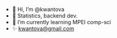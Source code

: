 - 👋 Hi, I’m @kwantova
- 👀 Statistics, backend dev. 
- 🌱 I’m currently learning MPEI comp-sci
- ✨ kwantova@gmail.com
